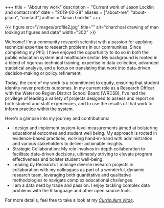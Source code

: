 +++
title = "About my work"
description = "Current work of Jason Locklin and contact info"
date = "2019-02-28"
aliases = ["about-me", "about-jason", "contact"]
author = "Jason Locklin"
+++


{{< figure src="/images/profile2.jpg" title="" alt="charchoal drawing of man looking at figures and data" width="300" >}}





Welcome! I'm a community research scientist with a passion for applying technical expertise to research problems in our communities. Since completing my PhD, I have enjoyed the opportunity to do so in both the public education system and healthcare sector. My background is rooted in a blend of rigorous technical training, expertise in data collection, advanced statistical analysis, and a focus on translating that work into data-driven decision-making or policy refinement.

Today, the core of my work is a commitment to equity, ensuring that student identity never predicts outcomes. In my current role as a Research Officer with the Waterloo Region District School Board (WRDSB), I've had the privilege of leading a variety of projects designed to assess and report on both student and staff experiences, and to use the results of that work to inform practice within the system.

Here's a glimpse into my journey and contributions:

  +  I design and implement system-level measurements aimed at bolstering educational outcomes and student well being. My approach is rooted in evidence-based practices, working hand-in-hand with administration and various stakeholders to deliver actionable insights.
  +  Strategic Collaboration: My role involves in-depth collaboration to facilitate data-driven decisions, ultimately striving to elevate program effectiveness and bolster student well-being.
  +  Leading by Research: I manage diverse research projects in collaboration with my colleagues as part of a wonderful, dynamic research team, leveraging both quantitative and qualitative methodologies to navigate complex educational challenges.
  +  I am a data nerd by trade and passion. I enjoy tackling complex data problems with the R language and other open source tools.


  For more details, feel free to take a look at my
*[Curriculum Vitae](/CV_Jason_Locklin.pdf)*.

